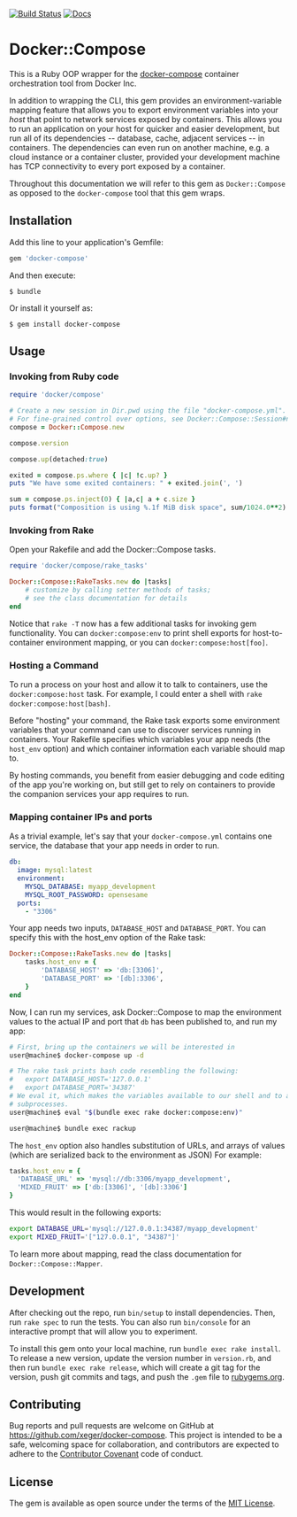 

[![Build Status](https://travis-ci.org/xeger/docker-compose.svg)](https://travis-ci.org/xeger/docker-compose) [![Docs](https://img.shields.io/badge/docs-rubydoc-orange.svg)](http://www.rubydoc.info/gems/docker-compose)


# Docker::Compose

This is a Ruby OOP wrapper for the [docker-compose](https://github.com/docker/compose)
container orchestration tool from Docker Inc. 

In addition to wrapping the CLI, this gem provides an environment-variable mapping 
feature that allows you to export environment variables into your _host_ that point
to network services exposed by containers. This allows you to run an application on
your host for quicker and easier development, but run all of its dependencies --
database, cache, adjacent services -- in containers. The dependencies can even run
on another machine, e.g. a cloud instance or a container cluster, provided your
development machine has TCP connectivity to every port exposed by a container.  

Throughout this documentation we will refer to this gem as `Docker::Compose`
as opposed to the `docker-compose` tool that this gem wraps.

## Installation

Add this line to your application's Gemfile:

```ruby
gem 'docker-compose'
```

And then execute:

    $ bundle

Or install it yourself as:

    $ gem install docker-compose

## Usage

### Invoking from Ruby code

```ruby
require 'docker/compose'

# Create a new session in Dir.pwd using the file "docker-compose.yml".
# For fine-grained control over options, see Docker::Compose::Session#new
compose = Docker::Compose.new

compose.version

compose.up(detached:true)

exited = compose.ps.where { |c| !c.up? }
puts "We have some exited containers: " + exited.join(', ')

sum = compose.ps.inject(0) { |a,c| a + c.size }
puts format("Composition is using %.1f MiB disk space", sum/1024.0**2) 
```

### Invoking from Rake

Open your Rakefile and add the Docker::Compose tasks.

```ruby
require 'docker/compose/rake_tasks'

Docker::Compose::RakeTasks.new do |tasks|
    # customize by calling setter methods of tasks;
    # see the class documentation for details
end

```

Notice that `rake -T` now has a few additional tasks for invoking gem
functionality. You can `docker:compose:env` to print shell exports for
host-to-container environment mapping, or you can `docker:compose:host[foo]`.

### Hosting a Command

To run a process on your host and allow it to talk to containers, use
the `docker:compose:host` task. For example, I could enter a shell
with `rake docker:compose:host[bash]`.

Before "hosting" your command, the Rake task exports some environment
variables that your command can use to discover services running in
containers. Your Rakefile specifies which variables your app needs
(the `host_env` option) and which container information each variable should
map to.

By hosting commands, you benefit from easier debugging and code editing of
the app you're working on, but still get to rely on containers to provide
the companion services your app requires to run.

### Mapping container IPs and ports

As a trivial example, let's say that your `docker-compose.yml` contains one
service, the database that your app needs in order to run.

```yaml
db:
  image: mysql:latest
  environment:
    MYSQL_DATABASE: myapp_development
    MYSQL_ROOT_PASSWORD: opensesame
  ports:
    - "3306"

```

Your app needs two inputs, `DATABASE_HOST` and `DATABASE_PORT`. You can specify
this with the host_env option of the Rake task:

```ruby
Docker::Compose::RakeTasks.new do |tasks|
    tasks.host_env = {
        'DATABASE_HOST' => 'db:[3306]',
        'DATABASE_PORT' => '[db]:3306',
    }
end
```

Now, I can run my services, ask Docker::Compose to map the environment values
to the actual IP and port that `db` has been published to, and run my app:

```bash
# First, bring up the containers we will be interested in
user@machine$ docker-compose up -d

# The rake task prints bash code resembling the following:
#   export DATABASE_HOST='127.0.0.1'
#   export DATABASE_PORT='34387'
# We eval it, which makes the variables available to our shell and to all
# subprocesses.
user@machine$ eval "$(bundle exec rake docker:compose:env)"

user@machine$ bundle exec rackup
```

The `host_env` option also handles substitution of URLs, and arrays of values
(which are serialized back to the environment as JSON)
For example:

```ruby
tasks.host_env = {
  'DATABASE_URL' => 'mysql://db:3306/myapp_development',
  'MIXED_FRUIT' => ['db:[3306]', '[db]:3306']
}
```

This would result in the following exports:

```bash
export DATABASE_URL='mysql://127.0.0.1:34387/myapp_development'
export MIXED_FRUIT='["127.0.0.1", "34387"]'
```

To learn more about mapping, read the class documentation for
`Docker::Compose::Mapper`.

## Development

After checking out the repo, run `bin/setup` to install dependencies. Then, run `rake spec` to run the tests. You can also run `bin/console` for an interactive prompt that will allow you to experiment.

To install this gem onto your local machine, run `bundle exec rake install`. To release a new version, update the version number in `version.rb`, and then run `bundle exec rake release`, which will create a git tag for the version, push git commits and tags, and push the `.gem` file to [rubygems.org](https://rubygems.org).

## Contributing

Bug reports and pull requests are welcome on GitHub at https://github.com/xeger/docker-compose. This project is intended to be a safe, welcoming space for collaboration, and contributors are expected to adhere to the [Contributor Covenant](contributor-covenant.org) code of conduct.


## License

The gem is available as open source under the terms of the [MIT License](http://opensource.org/licenses/MIT).

